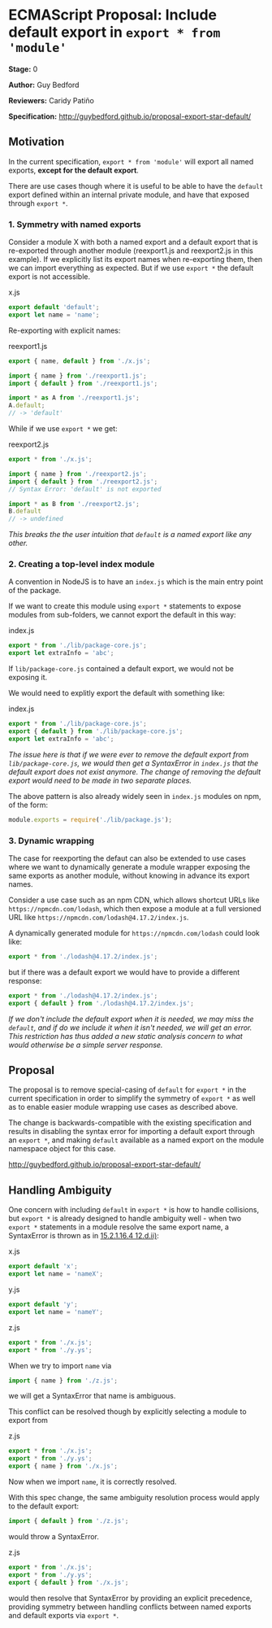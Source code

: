 # ECMAScript Proposal: Include default export in `export * from 'module'`

**Stage:** 0

**Author:** Guy Bedford

**Reviewers:** Caridy Patiño

**Specification:** http://guybedford.github.io/proposal-export-star-default/

## Motivation

In the current specification, `export * from 'module'` will export all named exports, **except for
the default export**.

There are use cases though where it is useful to be able to have the `default` export defined within
an internal private module, and have that exposed through `export *`.

### 1. Symmetry with named exports

Consider a module X with both a named export and a default export that is re-exported through another module
(reexport1.js and reexport2.js in this example). If we explicitly list its export names when re-exporting them,
then we can import everything as expected. But if we use `export *` the default export is not accessible.

x.js
```javascript
export default 'default';
export let name = 'name';
```

Re-exporting with explicit names:

reexport1.js
```javascript
export { name, default } from './x.js';
```

```javascript
import { name } from './reexport1.js';
import { default } from './reexport1.js';

import * as A from './reexport1.js';
A.default;
// -> 'default'
```

While if we use `export *` we get:

reexport2.js
```javascript
export * from './x.js';
```

```javascript
import { name } from './reexport2.js';
import { default } from './reexport2.js';
// Syntax Error: 'default' is not exported

import * as B from './reexport2.js';
B.default
// -> undefined
```

_This breaks the the user intuition that `default` is a named export like any other._

### 2. Creating a top-level index module

A convention in NodeJS is to have an `index.js` which is the main entry point of the package.

If we want to create this module using `export *` statements to expose modules from sub-folders, we
cannot export the default in this way:

index.js
```javascript
export * from './lib/package-core.js';
export let extraInfo = 'abc';
```

If `lib/package-core.js` contained a default export, we would not be exposing it.

We would need to explitly export the default with something like:

index.js
```javascript
export * from './lib/package-core.js';
export { default } from './lib/package-core.js';
export let extraInfo = 'abc';
```

_The issue here is that if we were ever to remove the default export from
`lib/package-core.js`, we would then get a SyntaxError in `index.js` that the
default export does not exist anymore. The change of removing the default export
would need to be made in two separate places._

The above pattern is also already widely seen in `index.js` modules on npm, of the form:

```javascript
module.exports = require('./lib/package.js');
```

### 3. Dynamic wrapping

The case for reexporting the defaut can also be extended to use cases where we want to dynamically
generate a module wrapper exposing the same exports as another module, without knowing in advance its export names.

Consider a use case such as an npm CDN, which allows shortcut URLs like `https://npmcdn.com/lodash`,
which then expose a module at a full versioned URL like `https://npmcdn.com/lodash@4.17.2/index.js`.

A dynamically generated module for `https://npmcdn.com/lodash` could look like:

```javascript
export * from './lodash@4.17.2/index.js';
```

but if there was a default export we would have to provide a different response:

```javascript
export * from './lodash@4.17.2/index.js';
export { default } from './lodash@4.17.2/index.js';
```

_If we don't include the default export when it is needed, we may miss the `default`, and if do we include
it when it isn't needed, we will get an error. This restriction has thus added a new static analysis
concern to what would otherwise be a simple server response._

## Proposal

The proposal is to remove special-casing of `default` for `export *` in the current specification
in order to simplify the symmetry of `export *` as well as to enable easier module wrapping use cases as described above.

The change is backwards-compatible with the existing specification and results in disabling the syntax error for importing
a default export through an `export *`, and making `default` available as a named export on the module namespace object for this case.

http://guybedford.github.io/proposal-export-star-default/

## Handling Ambiguity

One concern with including `default` in `export *` is how to handle collisions, but `export *`
is already designed to handle ambiguity well - when two `export *` statements in a module resolve the
same export name, a SyntaxError is thrown as in [15.2.1.16.4 12.d.ii)](https://tc39.github.io/ecma262/#sec-moduledeclarationinstantiation):

  x.js
  ```javascript
  export default 'x';
  export let name = 'nameX';
  ```

  y.js
  ```javascript
  export default 'y';
  export let name = 'nameY';
  ```

  z.js
  ```javascript
  export * from './x.js';
  export * from './y.ys';
  ```

When we try to import `name` via

  ```javascript
  import { name } from './z.js';
  ```

we will get a SyntaxError that name is ambiguous.

This conflict can be resolved though by explicitly selecting a module to export from

  z.js
  ```javascript
  export * from './x.js';
  export * from './y.ys';
  export { name } from './x.js';
  ```

Now when we import `name`, it is correctly resolved.

With this spec change, the same ambiguity resolution process would apply to the default export:

  ```javascript
  import { default } from './z.js';
  ```

would throw a SyntaxError.

  z.js
  ```javascript
  export * from './x.js';
  export * from './y.ys';
  export { default } from './x.js';
  ```

would then resolve that SyntaxError by providing an explicit precedence, providing symmetry between handling conflicts between named exports
and default exports via `export *`.
